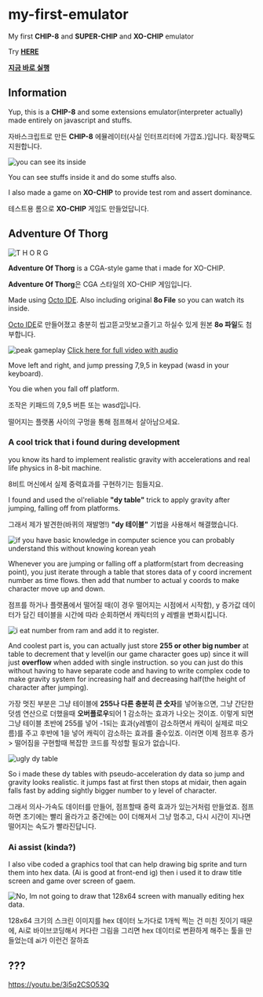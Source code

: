 # my-first-emulator
My first **CHIP-8** and **SUPER-CHIP** and **XO-CHIP** emulator

Try [**HERE**](https://sankim05.github.io/my-first-emulator/)

[**지금 바로 실행**](https://sankim05.github.io/my-first-emulator/)

## Information
Yup, this is a **CHIP-8** and some extensions emulator(interpreter actually) made entirely on javascript and stuffs.

자바스크립트로 만든 **CHIP-8** 에뮬레이터(사실 인터프리터에 가깝죠.)입니다. 확장팩도 지원합니다.

![](./readmestuffs/huh(2).png "you can see its inside")


You can see stuffs inside it and do some stuffs also.



I also made a game on **XO-CHIP** to provide test rom and assert dominance.

테스트용 롬으로 **XO-CHIP** 게임도 만들었답니다.

## Adventure Of Thorg

![](./readmestuffs/huh3.png "T H O R G")

**Adventure Of Thorg** is a CGA-style game that i made for XO-CHIP.

**Adventure Of Thorg**은 CGA 스타일의 XO-CHIP 게임입니다.

Made using [Octo IDE](https://github.com/JohnEarnest/Octo).
Also including original **8o File** so you can watch its inside.

[Octo IDE](https://github.com/JohnEarnest/Octo)로 만들어졌고 
충분히 씹고뜯고맛보고즐기고 하실수 있게 원본 **8o 파일**도 첨부합니다.


![](./readmestuffs/huhvideo.gif "peak gameplay")
[Click here for full video with audio](https://www.youtube.com/watch?v=5V7ePbc12g4)

Move left and right, and jump pressing 7,9,5 in keypad (wasd in your keyboard).

You die when you fall off platform.

조작은 키패드의 7,9,5 버튼 또는 wasd입니다.

떨어지는 플랫폼 사이의 구멍을 통해 점프해서 살아남으세요.



### A cool trick that i found during development
you know its hard to implement realistic gravity with accelerations and real life physics in 8-bit machine.

8비트 머신에서 실제 중력효과를 구현하기는 힘들지요.

I found and used the ol'reliable **"dy table"** trick to apply gravity after jumping, falling off from platforms.

그래서 제가 발견한(바퀴의 재발명!) **"dy 테이블"** 기법을 사용해서 해결했습니다.

![](./readmestuffs/huh6.png "if you have basic knowledge in computer science you can probably understand this without knowing korean yeah")


Whenever you are jumping or falling off a platform(start from decreasing point), you just iterate through a table that stores data of y coord increment number as time flows. then add that number to actual y coords to make character move up and down.

점프를 하거나 플랫폼에서 떨어질 때(이 경우 떨어지는 시점에서 시작함), y 증가값 데이터가 담긴 테이블을 시간에 따라 순회하면서 캐릭터의 y 레벨을 변화시킵니다.

![](./readmestuffs/huh5.png "i eat number from ram and add it to register.")


And coolest part is, you can actually just store **255 or other big number** at table to decrement that y level(in our game character goes up) since it will just **overflow** when added with single instruction. so you can just do this without having to have separate code and having to write complex code to make gravity system for increasing half and decreasing half(the height of character after jumping).

가장 멋진 부분은 그냥 테이블에 **255나 다른 충분히 큰 숫자**를 넣어놓으면, 그냥 간단한 덧셈 연산으로 더했을때 **오버플로우**되어 1 감소하는 효과가 나오는 것이죠. 이렇게 되면 그냥 테이블 초반에 255를 넣어 -1되는 효과(y레벨이 감소하면서 캐릭이 실제로 떠오름)를 주고 후반에 1을 넣어 캐릭이 감소하는 효과를 줄수있죠. 이러면 이제 점프후 증가 > 떨어짐을 구현할때 복잡한 코드를 작성할 필요가 없습니다.


![](./readmestuffs/huh4.png "ugly dy table")

So i made these dy tables with pseudo-acceleration dy data so jump and gravity looks realistic. it jumps fast at first then stops at midair, then again falls fast by adding sightly bigger number to y level of character.

그래서 의사-가속도 데이터를 만들어, 점프할때 중력 효과가 있는거처럼 만들었죠. 점프하면 초기에는 빨리 올라가고 중간에는 0이 더해져서 그냥 멈추고, 다시 시간이 지나면 떨어지는 속도가 빨라진답니다.




### Ai assist (kinda?)

I also vibe coded a graphics tool that can help drawing big sprite and turn them into hex data. (Ai is good at front-end ig) then i used it to draw title screen and game over screen of gaem.

![](./readmestuffs/huh.png "No, Im not going to draw that 128x64 screen with manually editing hex data.")

128x64 크기의 스크린 이미지를 hex 데이터 노가다로 1개씩 찍는 건 미친 짓이기 때문에, Ai로 바이브코딩해서 커다란 그림을 그리면 hex 데이터로 변환하게 해주는 툴을 만들었는데 ai가 이런건 잘하죠

## ???
https://youtu.be/3i5q2CSO53Q

